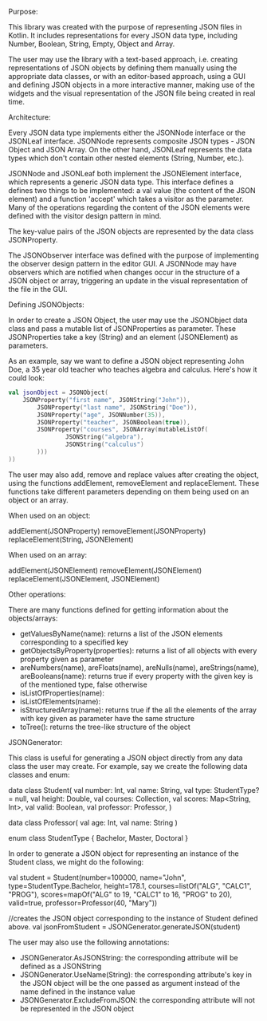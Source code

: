 Purpose:

This library was created with the purpose of representing JSON files in Kotlin. It includes representations for every JSON data type, including Number, Boolean, String, Empty, Object and Array.

The user may use the library with a text-based approach, i.e. creating representations of JSON objects by defining them manually using the appropriate data classes, or with an editor-based approach, using a GUI and defining JSON objects in a more interactive manner, making use of the widgets and the visual representation of the JSON file being created in real time.


Architecture:

Every JSON data type implements either the JSONNode interface or the JSONLeaf interface. JSONNode represents composite JSON types - JSON Object and JSON Array. On the other hand, JSONLeaf represents the data types which don't contain other nested elements (String, Number, etc.).

JSONNode and JSONLeaf both implement the JSONElement interface, which represents a generic JSON data type. This interface defines a defines two things to be implemented: a val value (the content of the JSON element) and a function 'accept' which takes a visitor as the parameter. Many of the operations regarding the content of the JSON elements were defined with the visitor design pattern in mind.

The key-value pairs of the JSON objects are represented by the data class JSONProperty.

The JSONObserver interface was defined with the purpose of implementing the observer design pattern in the editor GUI. A JSONNode may have observers which are notified when changes occur in the structure of a JSON object or array, triggering an update in the visual representation of the file in the GUI.


Defining JSONObjects:

In order to create a JSON Object, the user may use the JSONObject data class and pass a mutable list of JSONProperties as parameter. These JSONProperties take a key (String) and an element (JSONElement) as parameters.

As an example, say we want to define a JSON object representing John Doe, a 35 year old teacher who teaches algebra and calculus. Here's how it could look:

```kotlin
val jsonObject = JSONObject(
	JSONProperty("first name", JSONString("John")),
        JSONProperty("last name", JSONString("Doe")),
        JSONProperty("age", JSONNumber(35)),
        JSONProperty("teacher", JSONBoolean(true)),
        JSONProperty("courses", JSONArray(mutableListOf(
            	JSONString("algebra"),
            	JSONString("calculus")
        )))
))
```

The user may also add, remove and replace values after creating the object, using the functions addElement, removeElement and replaceElement. These functions take different parameters depending on them being used on an object or an array.

When used on an object:

addElement(JSONProperty)
removeElement(JSONProperty)
replaceElement(String, JSONElement)

When used on an array:

addElement(JSONElement)
removeElement(JSONElement)
replaceElement(JSONElement, JSONElement)


Other operations:

There are many functions defined for getting information about the objects/arrays:

 - getValuesByName(name): returns a list of the JSON elements corresponding to a specified key
 - getObjectsByProperty(properties): returns a list of all objects with every property given as parameter
 - areNumbers(name), areFloats(name), areNulls(name), areStrings(name), areBooleans(name): returns true if every property with the given key is of the mentioned type, false otherwise
 - isListOfProperties(name):
 - isListOfElements(name):
 - isStructuredArray(name): returns true if the all the elements of the array with key given as parameter have the same structure
 - toTree(): returns the tree-like structure of the object


JSONGenerator:

This class is useful for generating a JSON object directly from any data class the user may create. For example, say we create the following data classes and enum:

data class Student(
        val number: Int,
        val name: String,
        val type: StudentType? = null,
        val height: Double,
        val courses: Collection<String>,
        val scores: Map<String, Int>,
        val valid: Boolean,
        val professor: Professor,
)

data class Professor(
    val age: Int,
    val name: String
)

enum class StudentType {
    Bachelor, Master, Doctoral
}

In order to generate a JSON object for representing an instance of the Student class, we might do the following:

val student = Student(number=100000, name="John", type=StudentType.Bachelor, height=178.1,
	courses=listOf("ALG", "CALC1", "PROG"), 
	scores=mapOf("ALG" to 19, "CALC1" to 16, "PROG" to 20),
	valid=true, professor=Professor(40, "Mary"))

//creates the JSON object corresponding to the instance of Student defined above.
val jsonFromStudent = JSONGenerator.generateJSON(student) 

The user may also use the following annotations:

 - JSONGenerator.AsJSONString: the corresponding attribute will be defined as a JSONString
 - JSONGenerator.UseName(String): the corresponding attribute's key in the JSON object will be the one passed as argument instead of the name defined in the instance value
 - JSONGenerator.ExcludeFromJSON: the corresponding attribute will not be represented in the JSON object
